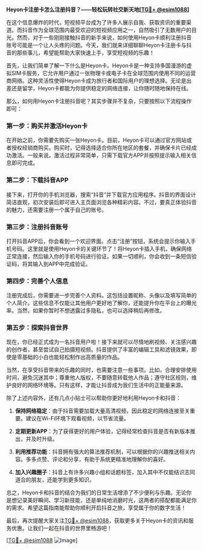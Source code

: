 **Heyon卡注册卡怎么注册抖音？——轻松玩转社交新天地[[TG💪+ @esim1088](https://t.me/s/esim1088)]**

在这个信息爆炸的时代，短视频平台成为了许多人展示自我、获取资讯的重要渠道。而抖音作为全球范围内最受欢迎的短视频应用之一，自然吸引了无数用户的目光。然而，对于一些刚刚接触抖音的新手来说，如何使用Heyon卡顺利注册抖音账号可能是一个让人头疼的问题。今天，我们就来详细聊聊Heyon卡注册卡与抖音的那些事儿，希望能帮助大家快速上手，享受短视频的乐趣！

首先，让我们简单了解一下什么是Heyon卡。Heyon卡是一种支持多国漫游的虚拟SIM卡服务，它允许用户通过一张物理卡或电子卡在全球范围内使用不同的运营商网络。这种灵活性使得Heyon卡成为旅行者和国际用户的理想选择。无论是出差还是留学，Heyon卡都能为你提供稳定的网络连接，让你随时随地保持在线。

那么，如何用Heyon卡注册抖音呢？其实步骤并不复杂，只要按照以下流程操作即可：

### **第一步：购买并激活Heyon卡**
在开始之前，你需要先购买一张Heyon卡。目前，Heyon卡可以通过官方网站或者授权经销商购买。购买时，记得选择适合你所在地区的套餐，并确保卡片已经成功激活。一般来说，激活过程非常简单，只需下载官方APP并按照提示输入相关信息即可完成。

### **第二步：下载抖音APP**
接下来，打开你的手机浏览器，搜索“抖音”并下载官方应用程序。抖音的界面设计简洁直观，初次安装后即可进入主页面浏览各种精彩内容。不过，要真正体验抖音的魅力，还需要注册一个属于自己的账号。

### **第三步：注册抖音账号**
打开抖音APP后，你会看到一个欢迎界面。点击“注册”按钮，系统会提示你输入手机号码。这里就是使用Heyon卡的关键环节了！将Heyon卡插入手机，确保网络正常连接，然后输入你的手机号码进行验证。如果一切顺利，你会收到一条短信验证码，将其输入到APP中完成验证。

### **第四步：完善个人信息**
注册完成后，你需要进一步完善个人资料。这包括设置昵称、头像以及填写简单的个人简介。这些信息不仅能让其他用户更好地了解你，还能提升你在平台上的曝光率。当然，如果你暂时不想透露过多隐私，也可以选择稍后再修改。

### **第五步：探索抖音世界**
现在，你已经正式成为一名抖音用户啦！接下来就可以尽情地刷视频、关注感兴趣的创作者，甚至尝试自己拍摄短视频。抖音提供了丰富的编辑工具和滤镜效果，即使是零基础的小白也能轻松制作出高质量的作品。

当然，在享受抖音带来的乐趣的同时，也需要注意一些事项。比如，合理安排使用时间，避免沉迷其中；尊重他人版权，不要随意转载他人作品；遵守社区规则，维护良好的网络环境等。只有这样，才能让抖音成为我们生活中的正能量来源。

除了上述内容外，还有几点小贴士可以帮助你更好地利用Heyon卡和抖音：

1. **保持网络稳定**：由于抖音需要加载大量高清视频，因此稳定的网络连接至关重要。建议在Wi-Fi环境下观看视频，以节省流量。
   
2. **定期更新APP**：为了获得更好的用户体验，记得经常检查抖音是否有新版本推出，并及时升级。
   
3. **利用推荐功能**：抖音拥有强大的算法推荐机制，可以根据你的兴趣推送相关内容。多多点赞、评论和分享，有助于系统更精准地理解你的喜好。

4. **加入兴趣圈子**：抖音上有许多兴趣小组和话题标签，加入其中不仅能结识志同道合的朋友，还能学到更多知识。

总之，Heyon卡和抖音的结合为我们的日常生活增添了不少便利与乐趣。无论你是想记录美好瞬间、学习新技能，还是单纯地消磨时光，这两者的搭配都能满足你的需求。希望这篇指南能帮助你顺利开启抖音之旅，享受属于你的数字生活！

最后，再次提醒大家关注[TG💪+ @esim1088](https://t.me/s/esim1088)，获取更多关于Heyon卡的资讯和服务优惠。让我们一起在抖音的世界里畅游吧！

[[TG💪+ @esim1088](https://t.me/s/esim1088) ![Image](https://i.postimg.cc/4NQfJmqS/Snipaste-2025-05-13-00-14-12.png)]